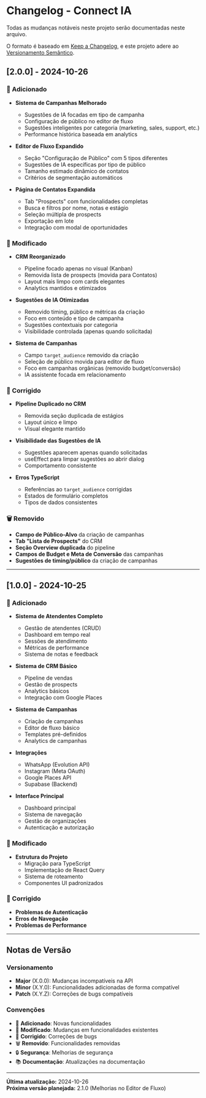 # Changelog - Connect IA

Todas as mudanças notáveis neste projeto serão documentadas neste arquivo.

O formato é baseado em [Keep a Changelog](https://keepachangelog.com/pt-BR/1.0.0/),
e este projeto adere ao [Versionamento Semântico](https://semver.org/lang/pt-BR/).

## [2.0.0] - 2024-10-26

### 🎯 Adicionado
- **Sistema de Campanhas Melhorado**
  - Sugestões de IA focadas em tipo de campanha
  - Configuração de público no editor de fluxo
  - Sugestões inteligentes por categoria (marketing, sales, support, etc.)
  - Performance histórica baseada em analytics

- **Editor de Fluxo Expandido**
  - Seção "Configuração de Público" com 5 tipos diferentes
  - Sugestões de IA específicas por tipo de público
  - Tamanho estimado dinâmico de contatos
  - Critérios de segmentação automáticos

- **Página de Contatos Expandida**
  - Tab "Prospects" com funcionalidades completas
  - Busca e filtros por nome, notas e estágio
  - Seleção múltipla de prospects
  - Exportação em lote
  - Integração com modal de oportunidades

### 🔄 Modificado
- **CRM Reorganizado**
  - Pipeline focado apenas no visual (Kanban)
  - Removida lista de prospects (movida para Contatos)
  - Layout mais limpo com cards elegantes
  - Analytics mantidos e otimizados

- **Sugestões de IA Otimizadas**
  - Removido timing, público e métricas da criação
  - Foco em conteúdo e tipo de campanha
  - Sugestões contextuais por categoria
  - Visibilidade controlada (apenas quando solicitada)

- **Sistema de Campanhas**
  - Campo `target_audience` removido da criação
  - Seleção de público movida para editor de fluxo
  - Foco em campanhas orgânicas (removido budget/conversão)
  - IA assistente focada em relacionamento

### 🐛 Corrigido
- **Pipeline Duplicado no CRM**
  - Removida seção duplicada de estágios
  - Layout único e limpo
  - Visual elegante mantido

- **Visibilidade das Sugestões de IA**
  - Sugestões aparecem apenas quando solicitadas
  - useEffect para limpar sugestões ao abrir dialog
  - Comportamento consistente

- **Erros TypeScript**
  - Referências ao `target_audience` corrigidas
  - Estados de formulário completos
  - Tipos de dados consistentes

### 🗑️ Removido
- **Campo de Público-Alvo** da criação de campanhas
- **Tab "Lista de Prospects"** do CRM
- **Seção Overview duplicada** do pipeline
- **Campos de Budget e Meta de Conversão** das campanhas
- **Sugestões de timing/público** da criação de campanhas

---

## [1.0.0] - 2024-10-25

### 🎯 Adicionado
- **Sistema de Atendentes Completo**
  - Gestão de atendentes (CRUD)
  - Dashboard em tempo real
  - Sessões de atendimento
  - Métricas de performance
  - Sistema de notas e feedback

- **Sistema de CRM Básico**
  - Pipeline de vendas
  - Gestão de prospects
  - Analytics básicos
  - Integração com Google Places

- **Sistema de Campanhas**
  - Criação de campanhas
  - Editor de fluxo básico
  - Templates pré-definidos
  - Analytics de campanhas

- **Integrações**
  - WhatsApp (Evolution API)
  - Instagram (Meta OAuth)
  - Google Places API
  - Supabase (Backend)

- **Interface Principal**
  - Dashboard principal
  - Sistema de navegação
  - Gestão de organizações
  - Autenticação e autorização

### 🔄 Modificado
- **Estrutura do Projeto**
  - Migração para TypeScript
  - Implementação de React Query
  - Sistema de roteamento
  - Componentes UI padronizados

### 🐛 Corrigido
- **Problemas de Autenticação**
- **Erros de Navegação**
- **Problemas de Performance**

---

## Notas de Versão

### Versionamento
- **Major** (X.0.0): Mudanças incompatíveis na API
- **Minor** (X.Y.0): Funcionalidades adicionadas de forma compatível
- **Patch** (X.Y.Z): Correções de bugs compatíveis

### Convenções
- 🎯 **Adicionado**: Novas funcionalidades
- 🔄 **Modificado**: Mudanças em funcionalidades existentes
- 🐛 **Corrigido**: Correções de bugs
- 🗑️ **Removido**: Funcionalidades removidas
- 🔒 **Segurança**: Melhorias de segurança
- 📚 **Documentação**: Atualizações na documentação

---

**Última atualização:** 2024-10-26  
**Próxima versão planejada:** 2.1.0 (Melhorias no Editor de Fluxo)

